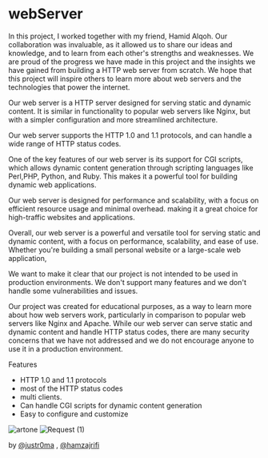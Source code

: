 # webServer

In this project, I worked together with my friend, Hamid Alqoh. Our collaboration was invaluable, as it allowed us to share our ideas and knowledge, and to learn from each other's strengths and weaknesses. We are proud of the progress we have made in this project and the insights we have gained from building a HTTP web server from scratch. We hope that this project will inspire others to learn more about web servers and the technologies that power the internet.

Our web server is a HTTP server designed for serving static and dynamic content. It is similar in functionality to popular web servers like Nginx, but with a simpler configuration and more streamlined architecture.

Our web server supports the HTTP 1.0 and 1.1 protocols, and can handle a wide range of HTTP status codes.

One of the key features of our web server is its support for CGI scripts, which allows dynamic content generation through scripting languages like Perl,PHP,  Python, and Ruby. This makes it a powerful tool for building dynamic web applications.

Our web server is designed for performance and scalability, with a focus on efficient resource usage and minimal overhead. making it a great choice for high-traffic websites and applications.

Overall, our web server is a powerful and versatile tool for serving static and dynamic content, with a focus on performance, scalability, and ease of use. Whether you're building a small personal website or a large-scale web application,

We want to make it clear that our project is not intended to be used in production environments. We don't support many features and we don't handle some vulnerabilities and issues.

Our project was created for educational purposes, as a way to learn more about how web servers work, particularly in comparison to popular web servers like Nginx and Apache. While our web server can serve static and dynamic content and handle HTTP status codes, there are many security concerns that we have not addressed and we do not encourage anyone to use it in a production environment.

Features
- HTTP 1.0 and 1.1 protocols
- most of the HTTP status codes
- multi clients.
- Can handle CGI scripts for dynamic content generation
- Easy to configure and customize

![artone](https://user-images.githubusercontent.com/82651196/236962561-0112fd02-afb0-4a17-9db9-fac86e4c41c4.png)
![Request (1)](https://user-images.githubusercontent.com/82651196/236962568-a034b76f-566b-46c9-b1e9-91a8475c4501.png)

by [@justr0ma]( https://github.com/justr0ma ) , [@hamzajrifi]( https://github.com/hamzajrifi )
